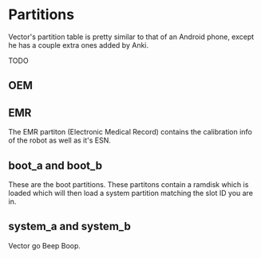 # Partitions

Vector's partition table is pretty similar to that of an Android phone, except he has a couple extra ones added by Anki.

TODO

## OEM

## EMR

The EMR partiton (Electronic Medical Record) contains the calibration info of the robot as well as it's ESN.

## boot_a and boot_b

These are the boot partitions. These partitons contain a ramdisk which is loaded which will then load a system partition matching the slot ID you are in.

## system_a and system_b

Vector go Beep Boop.
